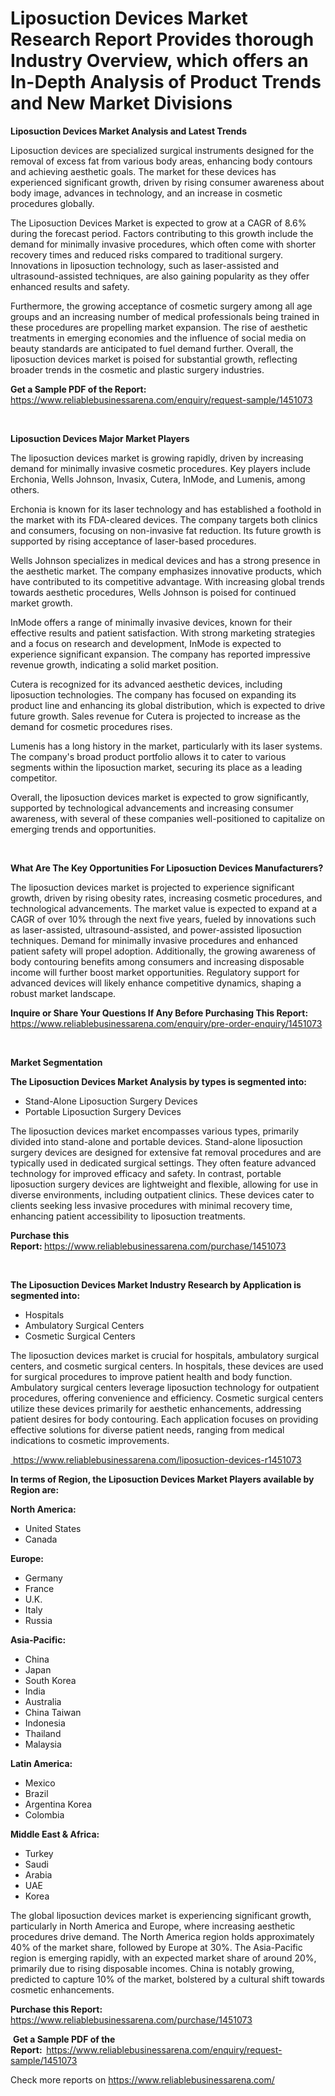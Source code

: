 <p><h1>Liposuction Devices Market Research Report Provides thorough Industry Overview, which offers an In-Depth Analysis of Product Trends and New Market Divisions</h1></p><p><strong>Liposuction Devices Market Analysis and Latest Trends</strong></p>
<p><p>Liposuction devices are specialized surgical instruments designed for the removal of excess fat from various body areas, enhancing body contours and achieving aesthetic goals. The market for these devices has experienced significant growth, driven by rising consumer awareness about body image, advances in technology, and an increase in cosmetic procedures globally. </p><p>The Liposuction Devices Market is expected to grow at a CAGR of 8.6% during the forecast period. Factors contributing to this growth include the demand for minimally invasive procedures, which often come with shorter recovery times and reduced risks compared to traditional surgery. Innovations in liposuction technology, such as laser-assisted and ultrasound-assisted techniques, are also gaining popularity as they offer enhanced results and safety.</p><p>Furthermore, the growing acceptance of cosmetic surgery among all age groups and an increasing number of medical professionals being trained in these procedures are propelling market expansion. The rise of aesthetic treatments in emerging economies and the influence of social media on beauty standards are anticipated to fuel demand further. Overall, the liposuction devices market is poised for substantial growth, reflecting broader trends in the cosmetic and plastic surgery industries.</p></p>
<p><strong>Get a Sample PDF of the Report:&nbsp;</strong> <a href="https://www.reliablebusinessarena.com/enquiry/request-sample/1451073?utm_campaign=2452&utm_medium=2&utm_source=Github&utm_content=ia&utm_term=03032025&utm_id=liposuction-devices">https://www.reliablebusinessarena.com/enquiry/request-sample/1451073</a></p>
<p>&nbsp;</p>
<p><strong>Liposuction Devices Major Market Players</strong></p>
<p><p>The liposuction devices market is growing rapidly, driven by increasing demand for minimally invasive cosmetic procedures. Key players include Erchonia, Wells Johnson, Invasix, Cutera, InMode, and Lumenis, among others.</p><p>Erchonia is known for its laser technology and has established a foothold in the market with its FDA-cleared devices. The company targets both clinics and consumers, focusing on non-invasive fat reduction. Its future growth is supported by rising acceptance of laser-based procedures.</p><p>Wells Johnson specializes in medical devices and has a strong presence in the aesthetic market. The company emphasizes innovative products, which have contributed to its competitive advantage. With increasing global trends towards aesthetic procedures, Wells Johnson is poised for continued market growth.</p><p>InMode offers a range of minimally invasive devices, known for their effective results and patient satisfaction. With strong marketing strategies and a focus on research and development, InMode is expected to experience significant expansion. The company has reported impressive revenue growth, indicating a solid market position.</p><p>Cutera is recognized for its advanced aesthetic devices, including liposuction technologies. The company has focused on expanding its product line and enhancing its global distribution, which is expected to drive future growth. Sales revenue for Cutera is projected to increase as the demand for cosmetic procedures rises.</p><p>Lumenis has a long history in the market, particularly with its laser systems. The company's broad product portfolio allows it to cater to various segments within the liposuction market, securing its place as a leading competitor.</p><p>Overall, the liposuction devices market is expected to grow significantly, supported by technological advancements and increasing consumer awareness, with several of these companies well-positioned to capitalize on emerging trends and opportunities.</p></p>
<p>&nbsp;</p>
<p><strong>What Are The Key Opportunities For Liposuction Devices Manufacturers?</strong></p>
<p><p>The liposuction devices market is projected to experience significant growth, driven by rising obesity rates, increasing cosmetic procedures, and technological advancements. The market value is expected to expand at a CAGR of over 10% through the next five years, fueled by innovations such as laser-assisted, ultrasound-assisted, and power-assisted liposuction techniques. Demand for minimally invasive procedures and enhanced patient safety will propel adoption. Additionally, the growing awareness of body contouring benefits among consumers and increasing disposable income will further boost market opportunities. Regulatory support for advanced devices will likely enhance competitive dynamics, shaping a robust market landscape.</p></p>
<p><strong>Inquire or Share Your Questions If Any Before Purchasing This Report:</strong> <a href="https://www.reliablebusinessarena.com/enquiry/pre-order-enquiry/1451073?utm_campaign=2452&utm_medium=2&utm_source=Github&utm_content=ia&utm_term=03032025&utm_id=liposuction-devices">https://www.reliablebusinessarena.com/enquiry/pre-order-enquiry/1451073</a></p>
<p>&nbsp;</p>
<p><strong>Market Segmentation</strong></p>
<p><strong>The Liposuction Devices Market Analysis by types is segmented into:</strong></p>
<p><ul><li>Stand-Alone Liposuction Surgery Devices</li><li>Portable Liposuction Surgery Devices</li></ul></p>
<p><p>The liposuction devices market encompasses various types, primarily divided into stand-alone and portable devices. Stand-alone liposuction surgery devices are designed for extensive fat removal procedures and are typically used in dedicated surgical settings. They often feature advanced technology for improved efficacy and safety. In contrast, portable liposuction surgery devices are lightweight and flexible, allowing for use in diverse environments, including outpatient clinics. These devices cater to clients seeking less invasive procedures with minimal recovery time, enhancing patient accessibility to liposuction treatments.</p></p>
<p><strong>Purchase this Report:&nbsp;</strong><a href="https://www.reliablebusinessarena.com/purchase/1451073?utm_campaign=2452&utm_medium=2&utm_source=Github&utm_content=ia&utm_term=03032025&utm_id=liposuction-devices">https://www.reliablebusinessarena.com/purchase/1451073</a></p>
<p>&nbsp;</p>
<p><strong>The Liposuction Devices Market Industry Research by Application is segmented into:</strong></p>
<p><ul><li>Hospitals</li><li>Ambulatory Surgical Centers</li><li>Cosmetic Surgical Centers</li></ul></p>
<p><p>The liposuction devices market is crucial for hospitals, ambulatory surgical centers, and cosmetic surgical centers. In hospitals, these devices are used for surgical procedures to improve patient health and body function. Ambulatory surgical centers leverage liposuction technology for outpatient procedures, offering convenience and efficiency. Cosmetic surgical centers utilize these devices primarily for aesthetic enhancements, addressing patient desires for body contouring. Each application focuses on providing effective solutions for diverse patient needs, ranging from medical indications to cosmetic improvements.</p></p>
<p><a href="https://www.reliablebusinessarena.com/liposuction-devices-r1451073?utm_campaign=2452&utm_medium=2&utm_source=Github&utm_content=ia&utm_term=03032025&utm_id=liposuction-devices">&nbsp;https://www.reliablebusinessarena.com/liposuction-devices-r1451073</a></p>
<p><strong>In terms of Region, the Liposuction Devices Market Players available by Region are:</strong></p>
<p>
    <p> <strong> North America: </strong>
        <ul>
            <li>United States</li>
            <li>Canada</li>
        </ul>
        </p> 
    <p> <strong> Europe: </strong>
        <ul>
            <li>Germany</li>
            <li>France</li>
            <li>U.K.</li>
            <li>Italy</li>
            <li>Russia</li>
        </ul>
        </p> 
    <p> <strong> Asia-Pacific: </strong>
        <ul>
            <li>China</li>
            <li>Japan</li>
            <li>South Korea</li>
            <li>India</li>
            <li>Australia</li>
            <li>China Taiwan</li>
            <li>Indonesia</li>
            <li>Thailand</li>
            <li>Malaysia</li>
        </ul>
        </p> 
    <p> <strong> Latin America: </strong>
        <ul>
            <li>Mexico</li>
            <li>Brazil</li>
            <li>Argentina Korea</li>
            <li>Colombia</li>
        </ul>
        </p> 
    <p> <strong> Middle East & Africa: </strong>
        <ul>
            <li>Turkey</li>
            <li>Saudi</li>
            <li>Arabia</li>
            <li>UAE</li>
            <li>Korea</li>
        </ul>
    </p>
    </p>
<p><p>The global liposuction devices market is experiencing significant growth, particularly in North America and Europe, where increasing aesthetic procedures drive demand. The North America region holds approximately 40% of the market share, followed by Europe at 30%. The Asia-Pacific region is emerging rapidly, with an expected market share of around 20%, primarily due to rising disposable incomes. China is notably growing, predicted to capture 10% of the market, bolstered by a cultural shift towards cosmetic enhancements.</p></p>
<p><strong>Purchase this Report: </strong><a href="https://www.reliablebusinessarena.com/purchase/1451073?utm_campaign=2452&utm_medium=2&utm_source=Github&utm_content=ia&utm_term=03032025&utm_id=liposuction-devices">https://www.reliablebusinessarena.com/purchase/1451073</a></p>
<p>&nbsp;<strong>Get a Sample PDF of the Report:&nbsp;&nbsp;</strong><a href="https://www.reliablebusinessarena.com/enquiry/request-sample/1451073?utm_campaign=2452&utm_medium=2&utm_source=Github&utm_content=ia&utm_term=03032025&utm_id=liposuction-devices">https://www.reliablebusinessarena.com/enquiry/request-sample/1451073</a></p>
<p><strong></strong></p>
<p>Check more reports on <a href="https://www.reliablebusinessarena.com/?utm_campaign=2452&utm_medium=2&utm_source=Github&utm_content=ia&utm_term=03032025&utm_id=liposuction-devices">https://www.reliablebusinessarena.com/</a></p>